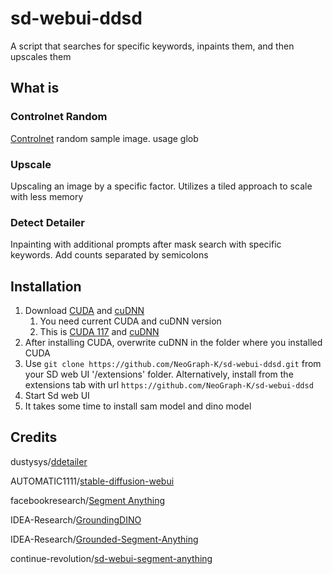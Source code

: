 # sd-webui-ddsd
A script that searches for specific keywords, inpaints them, and then upscales them

## What is
### Controlnet Random
[Controlnet](https://github.com/Mikubill/sd-webui-controlnet) random sample image. usage glob
### Upscale
Upscaling an image by a specific factor. Utilizes a tiled approach to scale with less memory
### Detect Detailer
Inpainting with additional prompts after mask search with specific keywords. Add counts separated by semicolons

## Installation
1. Download [CUDA](https://developer.nvidia.com/cuda-toolkit-archive) and [cuDNN](https://developer.nvidia.com/rdp/cudnn-archive)
    1. You need current CUDA and cuDNN version
    2. This is [CUDA 117](https://drive.google.com/file/d/1HRTOLTB44-pRcrwIw9lQak2OC2ohNle3/view?usp=share_link) and [cuDNN](https://drive.google.com/file/d/1QcgaxUra0WnCWrCLjsWp_QKw1PKcvqpj/view?usp=share_link)
2. After installing CUDA, overwrite cuDNN in the folder where you installed CUDA
3. Use `git clone https://github.com/NeoGraph-K/sd-webui-ddsd.git` from your SD web UI '/extensions' folder. Alternatively, install from the extensions tab with url `https://github.com/NeoGraph-K/sd-webui-ddsd`
4. Start Sd web UI
5. It takes some time to install sam model and dino model

## Credits

dustysys/[ddetailer](https://github.com/dustysys/ddetailer)

AUTOMATIC1111/[stable-diffusion-webui](https://github.com/AUTOMATIC1111/stable-diffusion-webui)

facebookresearch/[Segment Anything](https://github.com/facebookresearch/segment-anything)

IDEA-Research/[GroundingDINO](https://github.com/IDEA-Research/GroundingDINO)

IDEA-Research/[Grounded-Segment-Anything](https://github.com/IDEA-Research/Grounded-Segment-Anything)

continue-revolution/[sd-webui-segment-anything](https://github.com/continue-revolution/sd-webui-segment-anything)
